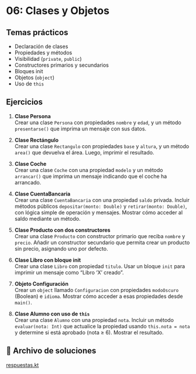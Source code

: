 # 06: Clases y Objetos

## Temas prácticos

- Declaración de clases
- Propiedades y métodos
- Visibilidad (`private`, `public`)
- Constructores primarios y secundarios
- Bloques init
- Objetos (`object`)
- Uso de `this`

## Ejercicios

1. **Clase Persona**  
   Crear una clase `Persona` con propiedades `nombre` y `edad`, y un método `presentarse()` que imprima un mensaje con sus datos.

2. **Clase Rectángulo**  
   Crear una clase `Rectangulo` con propiedades `base` y `altura`, y un método `area()` que devuelva el área. Luego, imprimir el resultado.

3. **Clase Coche**  
   Crear una clase `Coche` con una propiedad `modelo` y un método `arrancar()` que imprima un mensaje indicando que el coche ha arrancado.

4. **Clase CuentaBancaria**  
   Crear una clase `CuentaBancaria` con una propiedad `saldo` privada. Incluir métodos públicos `depositar(monto: Double)` y `retirar(monto: Double)`, con lógica simple de operación y mensajes. Mostrar cómo acceder al saldo mediante un método.

5. **Clase Producto con dos constructores**  
   Crear una clase `Producto` con constructor primario que reciba `nombre` y `precio`. Añadir un constructor secundario que permita crear un producto sin precio, asignando uno por defecto.

6. **Clase Libro con bloque init**  
   Crear una clase `Libro` con propiedad `titulo`. Usar un bloque `init` para imprimir un mensaje como “Libro ‘X’ creado”.

7. **Objeto Configuración**  
   Crear un `object` llamado `Configuracion` con propiedades `modoOscuro` (Boolean) e `idioma`. Mostrar cómo acceder a esas propiedades desde `main()`.

8. **Clase Alumno con uso de `this`**  
   Crear una clase `Alumno` con una propiedad `nota`. Incluir un método `evaluar(nota: Int)` que actualice la propiedad usando `this.nota = nota` y determine si está aprobado (nota ≥ 6). Mostrar el resultado.

## 📁 Archivo de soluciones

[respuestas.kt](respuestas.kt)

